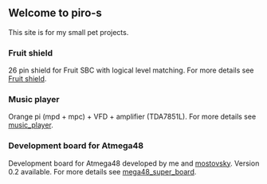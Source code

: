 ## Welcome to piro-s

This site is for my small pet projects.

### Fruit shield

26 pin shield for Fruit SBC with logical level matching. For more details see [Fruit shield](https://github.com/piro-s/fruit_shield).

### Music player

Orange pi (mpd + mpc) + VFD + amplifier (TDA7851L). For more details see [music_player](https://github.com/piro-s/music_player).

### Development board for Atmega48

Development board for Atmega48 developed by me and [mostovsky](https://github.com/mostovsky). Version 0.2 available. For more details see [mega48_super_board](https://github.com/piro-s/mega48_super_board).